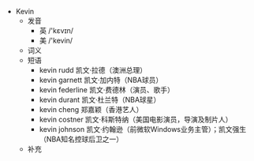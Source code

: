 - Kevin
  - 发音
    - 英 /'kɛvɪn/
    - 美 /'kevin/
  - 词义
  - 短语
    - kevin rudd 凯文·拉德（澳洲总理）
    - kevin garnett 凯文·加内特（NBA球员）
    - kevin federline 凯文·费德林（演员、歌手）
    - kevin durant 凯文·杜兰特（NBA球星）
    - kevin cheng 郑嘉颖（香港艺人）
    - kevin costner 凯文·科斯特纳（美国电影演员，导演及制片人）
    - kevin johnson 凯文·约翰逊（前微软Windows业务主管）；凯文强生（NBA知名控球后卫之一）
  - 补充